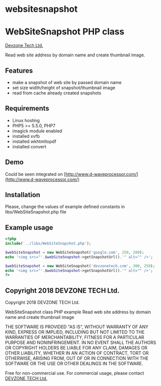 # websitesnapshot
# WebSiteSnapshot PHP class

[ Devzone Tech Ltd.](https://www.devzonetech.com/)

Read web site address by domain name and create thumbnail image.

## Features

  - make a snapshot of web site by passed domain name
  - set size width/height of snapshot/thumbnail image
  - read from cache already created snapshots

## Requirements

  - Linux hosting
  - PHP5 >= 5.5.0, PHP7
  - imagick module enabled
  - installed xvfb
  - installed wkhtmltopdf
  - installed convert

## Demo

Could be seen integrated on [http://www.d-waveprocessor.com/](http://www.d-waveprocessor.com/)

## Installation

Please, change the values of example defined constants in libs/WebSiteSnapshot.php file

## Example usage

```php
<?php
include('../libs/WebSiteSnapshot.php');

$webSiteSnapshot = new WebSiteSnapshot('google.com', 250, 200);
echo '<img src="'.$webSiteSnapshot->getSnapshotUrl().'" alt="" />';

$webSiteSnapshot = new WebSiteSnapshot('devzonetech.com', 300, 250);
echo '<img src="'.$webSiteSnapshot->getSnapshotUrl().'" alt="" />';
?>
```

## Copyright 2018 DEVZONE TECH Ltd.

Copyright 2018 DEVZONE TECH Ltd.

WebSiteSnapshot class PHP example
Read web site address by domain name and create thumbnail image

THE SOFTWARE IS PROVIDED "AS IS", WITHOUT WARRANTY OF ANY KIND, EXPRESS OR IMPLIED, INCLUDING BUT NOT LIMITED TO THE WARRANTIES OF MERCHANTABILITY, FITNESS FOR A PARTICULAR PURPOSE AND NONINFRINGEMENT. IN NO EVENT SHALL THE AUTHORS OR COPYRIGHT HOLDERS BE LIABLE FOR ANY CLAIM, DAMAGES OR OTHER LIABILITY, WHETHER IN AN ACTION OF CONTRACT, TORT OR OTHERWISE, ARISING FROM, OUT OF OR IN CONNECTION WITH THE SOFTWARE OR THE USE OR OTHER DEALINGS IN THE SOFTWARE.
 
Free for non-commercial use. 
For commercial usage, please contact [DEVZONE TECH Ltd.](https://www.devzonetech.com/) 




